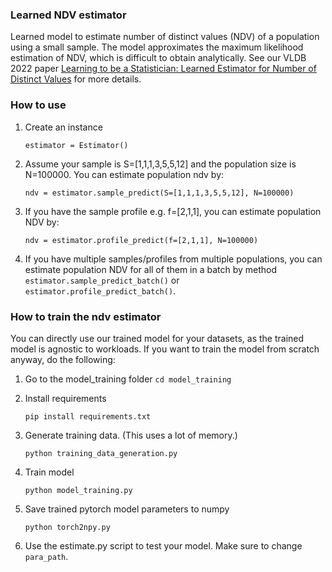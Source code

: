 ### Learned NDV estimator
Learned model to estimate number of distinct values (NDV) of a population using a small sample. The model approximates the maximum likelihood estimation of NDV, which is difficult to obtain analytically.
See our VLDB 2022 paper [Learning to be a Statistician: Learned Estimator for Number of Distinct Values](https://vldb.org/pvldb/vol15/p272-wu.pdf) for more details.

### How to use
1. Create an instance
   
    `estimator = Estimator()`
   
2. Assume your sample is S=[1,1,1,3,5,5,12] and the population size is N=100000. You can estimate population ndv by:

    `ndv = estimator.sample_predict(S=[1,1,1,3,5,5,12], N=100000)`
   
3. If you have the sample profile e.g. f=[2,1,1], you can estimate population NDV by:
   
    `ndv = estimator.profile_predict(f=[2,1,1], N=100000)`

4. If you have multiple samples/profiles from multiple populations, you can estimate population NDV for all of them in a batch by method `estimator.sample_predict_batch()` or `estimator.profile_predict_batch()`.



### How to train the ndv estimator
You can directly use our trained model for your datasets, as the trained model is agnostic to workloads. If you want to train the model from scratch anyway, do the following:
1. Go to the model_training folder
    `cd model_training`

2. Install requirements
   
    `pip install requirements.txt`
   
3. Generate training data. (This uses a lot of memory.)
   
    `python training_data_generation.py`
   
4. Train model
   
    `python model_training.py`
5. Save trained pytorch model parameters to numpy

    `python torch2npy.py`

6. Use the estimate.py script to test your model. Make sure to change `para_path`.
